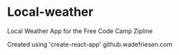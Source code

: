 # Local-weather
Local Weather App for the Free Code Camp Zipline

Created using 'create-react-app'
github.wadefriesen.com
